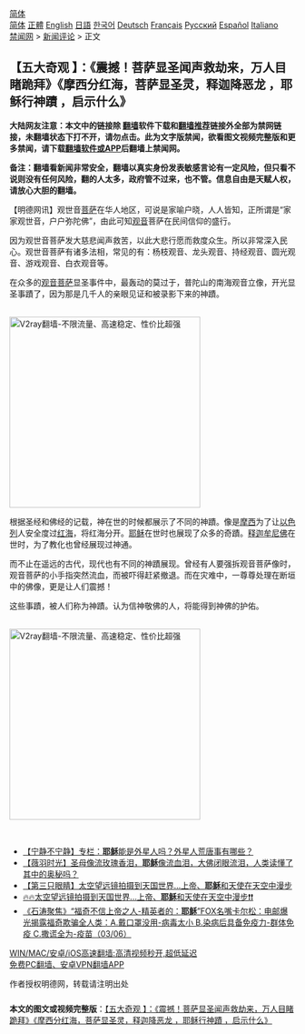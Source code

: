  <!-- 面包屑导航 --> <div class="breadcrumb"><!-- GTranslate: https://gtranslate.io/ -->  <div class="switcher notranslate">  <div class="selected">  <a href="#" onclick="return false;"> 简体</a>  </div>  <div class="option">  <a href="https://www.bannedbook.org" onclick="doGTranslate('zh-CN|zh-CN');jQuery('div.switcher div.selected a').html(jQuery(this).html());return false;" title="简体中文" class="nturl selected"> 简体</a>  <a href="https://www.bannedbook.org/zh-tw/" onclick="doGTranslate('zh-CN|zh-TW');jQuery('div.switcher div.selected a').html(jQuery(this).html());return false;" title="繁體中文" class="nturl"> 正體</a>  <a href="https://www.bannedbook.org/en/" onclick="doGTranslate('zh-CN|en');jQuery('div.switcher div.selected a').html(jQuery(this).html());return false;" title="English" class="nturl"> English</a>  <a href="https://www.bannedbook.org/ja/" onclick="doGTranslate('zh-CN|ja');jQuery('div.switcher div.selected a').html(jQuery(this).html());return false;" title="日本語" class="nturl"> 日語</a>  <a href="https://www.bannedbook.org/ko/" onclick="doGTranslate('zh-CN|ko');jQuery('div.switcher div.selected a').html(jQuery(this).html());return false;" title="한국어" class="nturl"> 한국어</a>  <a href="https://www.bannedbook.org/de/" onclick="doGTranslate('zh-CN|de');jQuery('div.switcher div.selected a').html(jQuery(this).html());return false;" title="Deutsch" class="nturl"> Deutsch</a>  <a href="https://www.bannedbook.org/fr/" onclick="doGTranslate('zh-CN|fr');jQuery('div.switcher div.selected a').html(jQuery(this).html());return false;" title="Français" class="nturl"> Français</a>  <a href="https://www.bannedbook.org/ru/" onclick="doGTranslate('zh-CN|ru');jQuery('div.switcher div.selected a').html(jQuery(this).html());return false;" title="Русский" class="nturl"> Русский</a>  <a href="https://www.bannedbook.org/es/" onclick="doGTranslate('zh-CN|es');jQuery('div.switcher div.selected a').html(jQuery(this).html());return false;" title="Español" class="nturl"> Español</a>  <a href="https://www.bannedbook.org/it/" onclick="doGTranslate('zh-CN|it');jQuery('div.switcher div.selected a').html(jQuery(this).html());return false;" title="Italiano" class="nturl"> Italiano</a>  </div>  </div>      <div class='breadcrumb-sub'><!-- Breadcrumb NavXT 6.3.0 --> <a href="https://www.bannedbook.org/" class="home">禁闻网</a> &gt; <a href="https://www.bannedbook.org/bnews/comments/" class="category">新闻评论</a> &gt; 正文</div></div><h2>【五大奇观 】：《震撼！菩萨显圣闻声救劫来，万人目睹跪拜》《摩西分红海，菩萨显圣灵，释迦降恶龙 ，耶稣行神蹟 ，启示什么》</h2> <p class="notice"><b>大陆网友注意：本文中的链接除 <a href="https://github.com/bannedbook/fanqiang" >翻墙</a>软件下载和<a href="https://github.com/killgcd/justmysocks/blob/master/README.md">翻墙推荐</a>链接外全部为禁网链接，未翻墙状态下打不开，请勿点击。此为文字版禁闻，欲看图文视频完整版和更多禁闻，请下载<a href="https://github.com/bannedbook/fanqiang">翻墙软件或APP</a>后翻墙上禁闻网。</p><p>备注：翻墙看新闻非常安全，翻墙以真实身份发表敏感言论有一定风险，但只看不说则没有任何风险，翻的人太多，政府管不过来，也不管。信息自由是天赋人权，请放心大胆的翻墙。</b></p>  <div class="entry"> <p>              <a href="https://i1.wp.com/upload-images-bucket-v64rleca837do.s3.eu-west-1.amazonaws.com/wp-content/uploads/2021/07/27145934/maxresdefault_%E5%89%AF%E6%9C%AC-11.jpg?fit=860%2C484&#038;ssl=1" data-caption=""></a>                            </p> <p>【明德网讯】观世音<a href="https://www.bannedbook.org/bnews/tag/%e8%8f%a9%e8%90%a8/" class="st_tag internal_tag" rel="tag" title="标签 菩萨 下的日志">菩萨</a>在华人地区，可说是家喻户晓，人人皆知，正所谓是“家家观世音，户户弥陀佛”，由此可知<a href="https://www.bannedbook.org/bnews/tag/%E8%A7%82%E9%9F%B3/" class="st_tag internal_tag" rel="tag" title="标签 观音 下的日志">观音</a>菩萨在民间信仰的盛行。</p> <p>因为观世音菩萨发大慈悲闻声救苦，以此大悲行愿而救度众生。所以非常深入民心。观世音菩萨有诸多法相，常见的有：杨枝观音、龙头观音、持经观音、圆光观音、游戏观音、白衣观音等。</p>  <p>在众多的<a href="https://www.bannedbook.org/bnews/tag/%e8%a7%82%e9%9f%b3%e8%8f%a9%e8%90%a8/" class="st_tag internal_tag" rel="tag" title="标签 观音菩萨 下的日志">观音菩萨</a>显圣事件中，最轰动的莫过于，普陀山的南海观音立像，开光显圣事蹟了，因为那是几千人的亲眼见证和被录影下来的神蹟。</p> <p></p> <p><br/><a href="https://github.com/bannedbook/fanqiang/wiki/V2ray%E6%9C%BA%E5%9C%BA"><img src="https://raw.githubusercontent.com/bannedbook/fanqiang/master/v2ss/images/v2free.jpg" width="336" alt="V2ray翻墙-不限流量、高速稳定、性价比超强"></a><br/></p>  <p>根据圣经和佛经的记载，神在世的时候都展示了不同的神蹟。像是<a href="https://www.bannedbook.org/bnews/tag/%e6%91%a9%e8%a5%bf/" class="st_tag internal_tag" rel="tag" title="标签 摩西 下的日志">摩西</a>为了让<a href="https://www.bannedbook.org/bnews/tag/%e4%bb%a5%e8%89%b2%e5%88%97/" class="st_tag internal_tag" rel="tag" title="标签 以色列 下的日志">以色列</a>人安全度过<a href="https://www.bannedbook.org/bnews/tag/%E7%BA%A2%E6%B5%B7/" class="st_tag internal_tag" rel="tag" title="标签 红海 下的日志">红海</a>，将红海分开。<a href="https://www.bannedbook.org/bnews/tag/%e8%80%b6%e7%a8%a3/" class="st_tag internal_tag" rel="tag" title="标签 耶稣 下的日志">耶稣</a>在世时也展现了众多的奇蹟。<span class='wp_keywordlink'><a href="https://www.bannedbook.org/forum3/topic71.html" title="电子书：释迦牟尼佛" target="_blank">释迦牟尼佛</a></span>在世时，为了教化也曾经展现过神通。</p> <p>而不止在遥远的古代，现代也有不同的神蹟展现。曾经有人要强拆观音菩萨像时，观音菩萨的小手指突然流血，而被吓得赶紧撤退。而在灾难中，一尊尊处理在断垣中的佛像，更是让人们震撼！</p> <p>这些事蹟，被人们称为神蹟。认为信神敬佛的人，将能得到神佛的护佑。</p>  <p></p> <p><br/><a href="https://github.com/bannedbook/fanqiang/wiki/V2ray%E6%9C%BA%E5%9C%BA"><img src="https://raw.githubusercontent.com/bannedbook/fanqiang/master/v2ss/images/v2free.jpg" width="336" alt="V2ray翻墙-不限流量、高速稳定、性价比超强"></a><br/></p> <p>&nbsp;</p>  <ul class='op-related-articles' title='相关阅读'> <li><a href='https://www.bannedbook.org/bnews/comments/20210708/1582452.html' target='_blank'>【宁静不宁静】专栏：<b>耶稣</b>能是外星人吗？外星人荒唐事有哪些？</a></li> <li><a href='https://www.bannedbook.org/bnews/comments/20210621/1571259.html' target='_blank'>【薇羽时光】圣母像流玫瑰香泪，<b>耶稣</b>像流血泪，大佛闭眼流泪，人类读懂了其中的奥秘吗？</a></li> <li><a href='https://www.bannedbook.org/bnews/comments/20210615/1567263.html' target='_blank'>【第三只眼睛】太空望远镜拍摄到天国世界…上帝、<b>耶稣</b>和天使在天空中漫步</a></li> <li><a href='https://www.bannedbook.org/bnews/bannedvideo/20210615/1566794.html' target='_blank'>🔥🔥太空望远镜拍摄到天国世界...上帝、<b>耶稣</b>和天使在天空中漫步❗❗</a></li> <li><a href='https://www.bannedbook.org/bnews/bannedvideo/20210603/1559599.html' target='_blank'>《石涛聚焦》“福奇不信上帝之人-精英者的：<b>耶稣</b>”FOX名嘴卡尔松：电邮爆光揭露福奇欺骗全人类：A.戴口罩没用-病毒太小 B.染病后具备免疫力-群体免疫 C.撒谎全为-疫苗（03/06）</a></li> </ul> <p class="texttj"> <a href="https://github.com/bannedbook/fanqiang/wiki/V2ray%E6%9C%BA%E5%9C%BA" target="_blank">WIN/MAC/安卓/iOS高速翻墙:高清视频秒开,超低延迟</a><br/> <a href="https://github.com/bannedbook/fanqiang/wiki/%E7%A6%81%E9%97%BB%E7%BD%91%E5%AE%89%E5%8D%93%E7%BF%BB%E5%A2%99%E6%96%B0%E9%97%BBAPP" target="_blank">免费PC翻墙、安卓VPN翻墙APP</a></p><p>作者授权明德网，转载请注明出处</p><a name='sharetosocial'></a>  <div style="margin-bottom:5px;padding-bottom:5px;clear:both"> <div id="archive-pix-1" class="banner-ads"> <!-- AuctionX Display platform tag START --> <div id="26318x728x90x621x_ADSLOT2" clicktrack="%%CLICK_URL_ESC%%"></div> <!-- AuctionX Display platform tag END --> </div> <div id="archive-pix-2" class="banner-ads"> <!-- AuctionX Display platform tag START --> <div id="26315x300x250x621x_ADSLOT2" clicktrack="%%CLICK_URL_ESC%%"></div> <!-- AuctionX Display platform tag END --> </div> </div>  <div id="archive-pix-1" class="banner-ads"> <!-- AuctionX Display platform tag START --> <div id="26318x728x90x621x_ADSLOT3" clicktrack="%%CLICK_URL_ESC%%"></div> <!-- AuctionX Display platform tag END --> </div> <div><b>本文的图文或视频完整版</b>：<a href='https://www.bannedbook.org/bnews/comments/20210728/1595317.html'>【五大奇观 】：《震撼！菩萨显圣闻声救劫来，万人目睹跪拜》《摩西分红海，菩萨显圣灵，释迦降恶龙 ，耶稣行神蹟 ，启示什么》</a></div>  </div><!--END ENTRY--> 